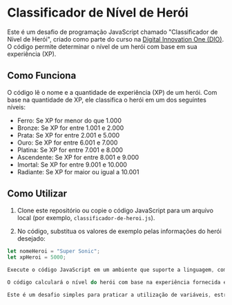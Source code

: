 # Classificador de Nível de Herói

Este é um desafio de programação JavaScript chamado "Classificador de Nível de Herói", criado como parte do curso na [Digital Innovation One (DIO)](https://digitalinnovation.one/). O código permite determinar o nível de um herói com base em sua experiência (XP).

## Como Funciona

O código lê o nome e a quantidade de experiência (XP) de um herói. Com base na quantidade de XP, ele classifica o herói em um dos seguintes níveis:

- Ferro: Se XP for menor do que 1.000
- Bronze: Se XP for entre 1.001 e 2.000
- Prata: Se XP for entre 2.001 e 5.000
- Ouro: Se XP for entre 6.001 e 7.000
- Platina: Se XP for entre 7.001 e 8.000
- Ascendente: Se XP for entre 8.001 e 9.000
- Imortal: Se XP for entre 9.001 e 10.000
- Radiante: Se XP for maior ou igual a 10.001

## Como Utilizar

1. Clone este repositório ou copie o código JavaScript para um arquivo local (por exemplo, `classificador-de-heroi.js`).

2. No código, substitua os valores de exemplo pelas informações do herói desejado:

```javascript
let nomeHeroi = "Super Sonic";
let xpHeroi = 5000;

Execute o código JavaScript em um ambiente que suporte a linguagem, como um interpretador Node.js ou um navegador.

O código calculará o nível do herói com base na experiência fornecida e exibirá a mensagem correspondente no console.

Este é um desafio simples para praticar a utilização de variáveis, estruturas de decisão e saída de dados em JavaScript. Divirta-se!
